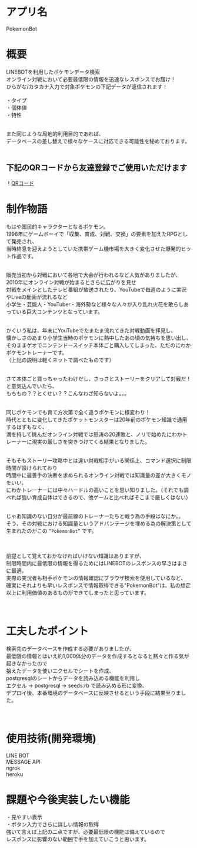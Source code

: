 # アプリ名
PokemonBot

# 概要
LINEBOTを利用したポケモンデータ検索<br>
オンライン対戦において必要最低限の情報を迅速なレスポンスでお届け！<br>
ひらがな/カタカナ入力で対象ポケモンの下記データが返信されます！<br><br>
・タイプ<br>
・個体値<br>
・特性<br><br>

また同じような局地的利用目的であれば、<br>
データベースの差し替えで様々なケースに対応できる可能性を秘めております。<br><br>

## 下記のQRコードから友達登録でご使用いただけます

！[QRコード](https://i.gyazo.com/6b86a7e0ab032aa66fd6dd99c97ab358.png)
<br>

# 制作物語
もはや国民的キャラクターとなるポケモン。<br>
1996年にゲームボーイで「収集、育成、対戦、交換」の要素を加えたRPGとして発売され、<br>
当時終息を迎えようとしていた携帯ゲーム機市場を大きく変化させた爆発的ヒット作品です。<br><br>

販売当初から対戦において各地で大会が行われるなど人気がありましたが、2010年にオンライン対戦が始まるとさらに広がりを見せ<br>
対戦をメインとしたテレビ番組が放送されたり、YouTubeで毎週のように実況やLiveの動画が流れるなど<br>
小学生・芸能人・YouTuber・海外勢など様々な人々が入り乱れ火花を散らしあっている巨大コンテンツとなっています。<br><br>


かくいう私は、年末にYouTubeでたまたま流れてきた対戦動画を拝見し、<br>
懐かしさのあまり小学生当時のポケモンに熱中したあの頃の気持ちを思い出し、<br>
そのままゲオでニンテンドースイッチ本体ごと購入してしまった、ただのにわかポケモントレーナーです。<br>
（上記の説明は軽くネットで調べたものです）<br><br>

さて本体ごと買っちゃったわけだし、さっさとストーリーをクリアして対戦だ！と意気込んでいたら、<br>
もちもの？？とくせい？？こんなわざ知らないよ。。。<br><br>

同じポケモンでも育て方次第で全く違うポケモンに様変わり！<br>
時代とともに変化してきたポケットモンスターは20年前のポケモン知識で通用するはずもなく、<br>
満を持して挑んだオンライン対戦では怒涛の20連敗と、ノリで始めたにわかトレーナーに現実の厳しさを突きつけてくる結果となりました。<br><br>

そもそもストーリー攻略中とは違い対戦相手がいる関係上、コマンド選択に制限時間が設けられており<br>
時間中に最善手の決断を求められるオンライン対戦では知識量の差が大きくモノをいい、<br>
にわかトレーナーには中々ハードルの高いことを思い知りました。（それでも調べれば強い育成自体はできるので、他ゲームと比べればそこまで厳しくはない）<br><br>


じゃあ知識のない自分が最前線のトレーナーたちと戦う為の手段はなにか。。<br>
そう、その対戦における知識量というアドバンテージを埋める為の解決策として生まれたのがこの `”PokemonBot”` です。<br><br><br>


前提として覚えておかなければいけない知識はありますが、<br>
制限時間内に最低限の情報を得るためにはLINEBOTのレスポンスの早さはまさに最適。<br>
実際の実況者も相手ポケモンの情報確認にブラウザ検索を使用しているなど、<br>
確実にそれよりも早いレスポンスで情報取得できる"PokemonBot"は、私の想定以上に利用価値のあるものができてしまったと思っています。<br><br><br>



# 工夫したポイント
検索先のデータベースを作成する必要がありましたが、<br>
最低限の情報とはいえ約1,000体分のデータを作成するとなると黙々と作る気が起きなかったので<br>
拾えたデータを使いエクセルでシートを作成、<br>
postgresqlのシートからデータを読み込める機能を利用し<br>
エクセル → postgresql → seeds.rb で読み込める形に変換、<br>
デプロイ後、本番環境のデータベースに反映させるという手段に結果至りました。<br><br><br>


# 使用技術(開発環境)
LINE BOT<br>
MESSAGE API<br>
ngrok<br>
heroku<br>


# 課題や今後実装したい機能
・見やすい表示<br>
・ボタン入力でさらに詳しい情報の取得<br>
強いて言えば上記の二点ですが、必要最低限の機能は備えているので<br>
レスポンスに影響のない範囲で手を加えていこうと思います。
